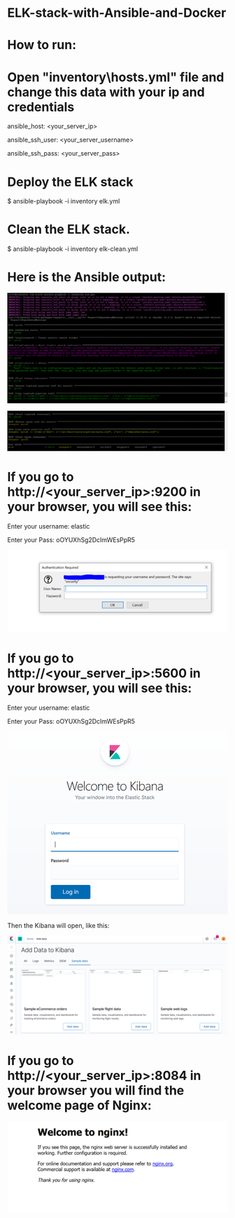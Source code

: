 # ELK-stack-with-Ansible-and-Docker


# How to run:


# Open "inventory\hosts.yml" file and change this data with your ip and credentials 


  ansible_host: <your_server_ip>
  
  
  ansible_ssh_user: <your_server_username>
  
  
  ansible_ssh_pass: <your_server_pass>




# Deploy the ELK stack


$ ansible-playbook -i inventory elk.yml


# Clean the ELK stack.


$ ansible-playbook -i inventory elk-clean.yml


# Here is the Ansible output:

![alt text](https://github.com/RehabAbdelWahab/ELK-with-Ansible-and-Docker/blob/master/imgs/1.PNG)


![alt text](https://github.com/RehabAbdelWahab/ELK-with-Ansible-and-Docker/blob/master/imgs/2.PNG)


# If you go to http://<your_server_ip>:9200 in your browser, you will see this:

Enter your username: elastic


Enter your Pass: oOYUXhSg2DcImWEsPpR5


![alt text](https://github.com/RehabAbdelWahab/ELK-with-Ansible-and-Docker/blob/master/imgs/4.PNG)


# If you go to http://<your_server_ip>:5600 in your browser, you will see this:

Enter your username: elastic


Enter your Pass: oOYUXhSg2DcImWEsPpR5


![alt text](https://github.com/RehabAbdelWahab/ELK-with-Ansible-and-Docker/blob/master/imgs/5.PNG)


Then the Kibana will open, like this:


![alt text](https://github.com/RehabAbdelWahab/ELK-with-Ansible-and-Docker/blob/master/imgs/6.PNG)


# If you go to http://<your_server_ip>:8084 in your browser you will find the welcome page of Nginx:

![alt text](https://github.com/RehabAbdelWahab/ELK-with-Ansible-and-Docker/blob/master/imgs/3.PNG)
